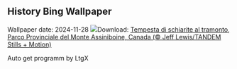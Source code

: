 ## History Bing Wallpaper
Wallpaper date: 2024-11-28
![](https://www.bing.com/th?id=OHR.AssiniboineTS_IT-IT8882599718_UHD.jpg&w=1000)Download: [Tempesta di schiarite al tramonto, Parco Provinciale del Monte Assiniboine, Canada (© Jeff Lewis/TANDEM Stills + Motion)](https://www.bing.com/th?id=OHR.AssiniboineTS_IT-IT8882599718_UHD.jpg)

Auto get programm by LtgX
